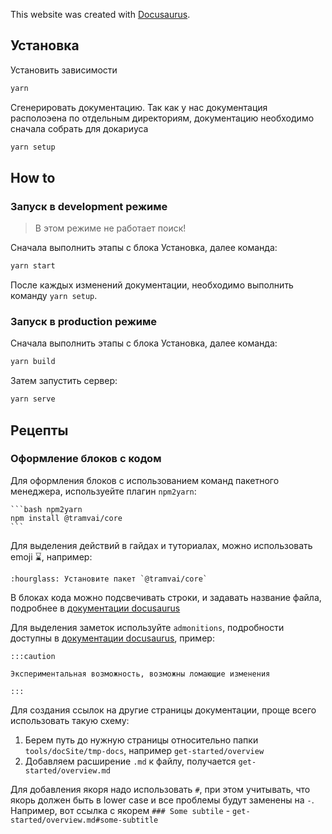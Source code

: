 This website was created with [Docusaurus](https://docusaurus.io/).

## Установка

Установить зависимости

```bash
yarn
```

Сгенерировать документацию. Так как у нас документация располоэена по отдельным директориям, документацию необходимо сначала собрать для докариуса

```bash
yarn setup
```

## How to

### Запуск в development режиме

> В этом режиме не работает поиск!

Сначала выполнить этапы с блока Установка, далее команда:

```bash
yarn start
```

После каждых изменений документации, необходимо выполнить команду `yarn setup`.

### Запуск в production режиме

Сначала выполнить этапы с блока Установка, далее команда:

```bash
yarn build
```

Затем запустить сервер:

```bash
yarn serve
```

## Рецепты

### Оформление блоков с кодом

Для оформления блоков с использованием команд пакетного менеджера, используейте плагин `npm2yarn`:

    ```bash npm2yarn
    npm install @tramvai/core
    ```

Для выделения действий в гайдах и туториалах, можно использовать emoji :hourglass:, например:

```
:hourglass: Установите пакет `@tramvai/core`
```

В блоках кода можно подсвечивать строки, и задавать название файла, подробнее в [документации docusaurus](https://docusaurus.io/docs/markdown-features/code-blocks#line-highlighting)

Для выделения заметок используйте `admonitions`, подробности доступны в [документации docusaurus](https://docusaurus.io/docs/markdown-features/admonitions), пример:

```
:::caution

Экспериментальная возможность, возможны ломающие изменения

:::
```

Для создания ссылок на другие страницы документации, проще всего использовать такую схему:

1. Берем путь до нужную страницы относительно папки `tools/docSite/tmp-docs`, например `get-started/overview`
1. Добавляем расширение `.md` к файлу, получается `get-started/overview.md`

Для добавления якоря надо использовать `#`, при этом учитывать, что якорь должен быть в lower case и все проблемы будут заменены на `-`.
Например, вот ссылка с якорем `### Some subtile` - `get-started/overview.md#some-subtitle`
